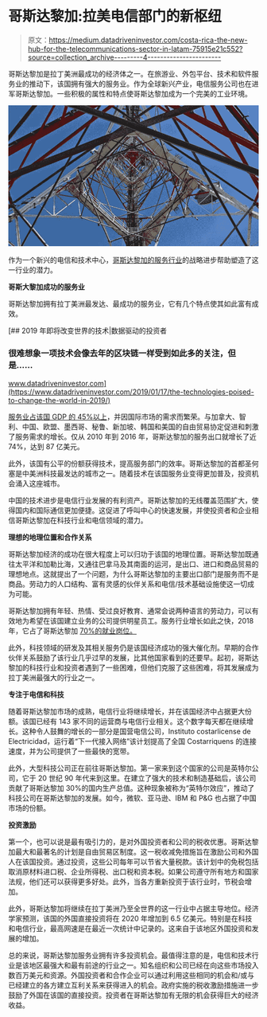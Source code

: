 # 哥斯达黎加:拉美电信部门的新枢纽

> 原文：<https://medium.datadriveninvestor.com/costa-rica-the-new-hub-for-the-telecommunications-sector-in-latam-75915e21c552?source=collection_archive---------4----------------------->

哥斯达黎加是拉丁美洲最成功的经济体之一。在旅游业、外包平台、技术和软件服务业的推动下，该国拥有强大的服务业。作为全球新兴产业，电信服务公司也在进军哥斯达黎加。一些积极的属性和特点使哥斯达黎加成为一个完美的工业环境。

![](img/d945e7568742ee5c077a926d6d987f02.png)

作为一个新兴的电信和技术中心，[哥斯达黎加的服务行业](https://www.bizlatinhub.com/why-is-the-service-sector-booming-in-costa-rica/)的战略进步帮助塑造了这一行业的潜力。

**哥斯大黎加成功的服务业**

哥斯达黎加拥有拉丁美洲最发达、最成功的服务业，它有几个特点使其如此富有成效。

[](https://www.datadriveninvestor.com/2019/01/17/the-technologies-poised-to-change-the-world-in-2019/) [## 2019 年即将改变世界的技术|数据驱动的投资者

### 很难想象一项技术会像去年的区块链一样受到如此多的关注，但是……

www.datadriveninvestor.com](https://www.datadriveninvestor.com/2019/01/17/the-technologies-poised-to-change-the-world-in-2019/) 

[服务业占该国 GDP 的 45%以上](https://www.indexmundi.com/costa_rica/gdp_composition_by_sector.html)，并因国际市场的需求而繁荣。与加拿大、智利、中国、欧盟、墨西哥、秘鲁、新加坡、韩国和美国的自由贸易协定促进和刺激了服务需求的增长。仅从 2010 年到 2016 年，哥斯达黎加的服务出口就增长了近 74%，达到 87 亿美元。

此外，该国有公平的份额获得技术，提高服务部门的效率。哥斯达黎加的首都圣何塞是中美洲科技最发达的城市之一。随着技术在该国服务业变得更加普及，投资机会涌入这座城市。

中国的技术进步是电信行业发展的有利资产。哥斯达黎加的无线覆盖范围扩大，使得国内和国际通信更加便捷。这促进了呼叫中心的快速发展，并使投资者和企业相信哥斯达黎加在科技行业和电信领域的潜力。

**理想的地理位置和合作关系**

哥斯达黎加经济的成功在很大程度上可以归功于该国的地理位置。哥斯达黎加既通往太平洋和加勒比海，又通往巴拿马及其南面的运河，是出口、进口和商品贸易的理想地点。这就提出了一个问题，为什么哥斯达黎加的主要出口部门是服务而不是商品。劳动力的人口结构、富有灵感的伙伴关系和电信/技术基础设施使这一切成为可能。

哥斯达黎加拥有年轻、热情、受过良好教育、通常会说两种语言的劳动力，可以有效地为希望在该国建立业务的公司提供明星员工。服务行业增长如此之快，2018 年，它占了哥斯达黎加 [70%的就业岗位。](https://www.statista.com/statistics/454908/employment-by-economic-sector-in-costa-rica/)

此外，科技领域的研发及其相关服务仍是该国经济成功的强大催化剂。早期的合作伙伴关系鼓励了该行业几乎过早的发展，比其他国家看到的还要早。起初，哥斯达黎加的科技行业和投资者遇到了一些困难，但他们克服了这些困难，将其发展成为拉丁美洲最强大的行业之一。

**专注于电信和科技**

随着哥斯达黎加市场的成熟，电信行业将继续增长，并在该国经济中占据更大份额。该国已经有 143 家不同的运营商与电信行业相关。这个数字每天都在继续增长。这种令人鼓舞的增长的一部分是国营电信公司，Instituto costarlicense de Electricidad，运行着“下一代接入网络”该计划提高了全国 Costarriquens 的连接速度，并为公司提供了一些最快的宽带。

此外，大型科技公司正在前往哥斯达黎加。第一家来到这个国家的公司是英特尔公司，它于 20 世纪 90 年代来到这里。在建立了强大的技术和制造基础后，该公司贡献了哥斯达黎加 30%的国内生产总值。这种现象被称为“英特尔效应”，推动了科技公司在哥斯达黎加的发展。如今，微软、亚马逊、IBM 和 P&G 也占据了中国市场的份额。

**投资激励**

第一个，也可以说是最有吸引力的，是对外国投资者和公司的税收优惠。哥斯达黎加最大和最著名的计划是自由贸易区制度。这一税收减免措施旨在激励公司和外国人在该国投资。通过投资，这些公司每年可以节省大量税款。该计划中的免税包括取消原材料进口税、企业所得税、出口税和资本税。如果公司遵守所有地方和国家法规，他们还可以获得更多好处。此外，当各方重新投资于该行业时，节税会增加。

此外，哥斯达黎加将继续在拉丁美洲乃至全世界的这一行业中占据主导地位。经济学家预测，该国的外国直接投资将在 2020 年增加到 6.5 亿美元。特别是在科技和电信行业，最高网速是在最近一次统计中记录的。这来自于该地区外国投资和发展的增加。

总的来说，哥斯达黎加服务业拥有许多投资机会。最值得注意的是，电信和技术行业是该地区最强大和最有前途的行业之一。知名组织和公司已经在向这些市场投入数百万美元和资源。外国投资者和合作企业可以通过利用这些相同的机会和/或与已经建立的各方建立互利关系来获得进入的机会。政府实施的税收激励措施进一步鼓励了外国在该国的直接投资。投资者在哥斯达黎加有无限的机会获得巨大的经济收益。
